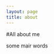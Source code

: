 ```yaml
---
layout: page
title: about
---
```


<!--<div class="blurb">
	
	<h1>All about me</h1>
	
		<p>some mair words</p>
		
</div> /.blurb -->

#All about me

some mair words
